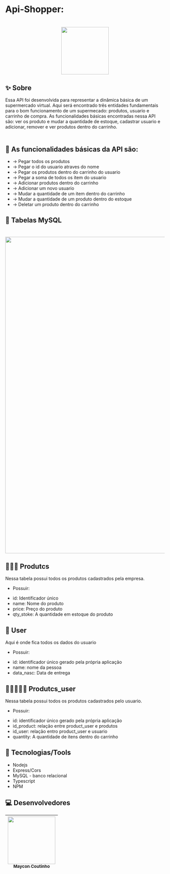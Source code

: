 # Api-Shopper:

<h1 align="center">
<img width=150 src="https://user-images.githubusercontent.com/60453269/196004447-1746c4f2-dba8-40fd-8fa5-1f24a3ea3f4a.png">
</h1>

## ✨ Sobre
Essa API foi desenvolvida para representar a dinâmica básica de um supermercado virtual. Aqui será encontrado três entidades fundamentais para o bom funcionamento de um supermecado: produtos, usuario e carrinho de compra. As funcionalidades básicas encontradas nessa API são: ver os produto e mudar a quantidade de estoque, cadastrar usuario e adicionar, remover e ver produtos dentro do carrinho.   
ﾠ
## 🚩 As funcionalidades básicas da API são:

- → Pegar todos os produtos
- → Pegar o id do usuario atraves do nome 
- → Pegar os produtos dentro do carrinho do usuario
- → Pegar a soma de todos os item do usuario
- → Adicionar produtos dentro do carrinho 
- → Adicionar um novo usuario 
- → Mudar a quantidade de um item dentro do carrinho
- → Mudar a quantidade de um produto dentro do estoque 
- → Deletar um produto dentro do carrinho

## 🎒 Tabelas MySQL

<h1 align="center">
<img width=1000 src="https://user-images.githubusercontent.com/60453269/195916129-94e769b1-aa73-413e-ab8b-5b0998095b73.png">
</h1>

## 🍉🍊🥝 Produtcs
Nessa tabela possui todos os produtos cadastrados pela empresa.

* Possuir:

- id: Identificador único 
- name: Nome do produto
- price: Preço do produto
- qty_stoke: A quantidade em estoque do produto

## 👨‍ User
Aqui é onde fica todos os dados do usuario

* Possuir:

- id: identificador único gerado pela própria aplicação
- name: nome da pessoa
- data_nasc: Data de entrega 

## 👨‍🛒🍉🍊🥝 Produtcs_user
Nessa tabela possui todos os produtos cadastrados pelo usuario.

* Possuir:

- id: identificador único gerado pela própria aplicação
- id_product: relação entre product_user e produtos
- id_user: relação entro product_user e usuario
- quantity: A quantidade de itens dentro do carrinho

## 🚀 Tecnologias/Tools
- Nodejs
- Express/Cors
- MySQL - banco relacional
- Typescript
- NPM

## 💻 Desenvolvedores 

<div align="center"> 

| [<img src="https://user-images.githubusercontent.com/60453269/195920054-f89752fb-2d12-4f54-9985-cff56e07913f.jpg" width=150><br><sub> Maycon Coutinho </sub>](https://www.linkedin.com/in/maycon-coutinho/) | 
|---|
